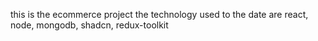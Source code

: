 this is the ecommerce project 
the technology used to the date are react, node, mongodb, shadcn, redux-toolkit